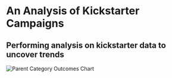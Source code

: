 # An Analysis of Kickstarter Campaigns
## Performing analysis on kickstarter data to uncover trends
![Parent Category Outcomes Chart](https://user-images.githubusercontent.com/86446656/127119541-87b50fbe-ad49-4de3-aaf6-f0407b5ab4b6.png)
